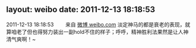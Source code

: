 layout: weibo
date: 2011-12-13 18:18:53
---
2011-12-13 18:18:53  &nbsp;&nbsp;&nbsp;&nbsp;&nbsp;&nbsp; 来自 <a href="http://weibo.com/" rel="nofollow">微博 weibo.com</a>
淡定神马的都是衰老的表现，就算咱老了但也得努力装出一副hold不住的样子；呼呼，精神胜利法果然是让人神清气爽啊！~ ​​​

